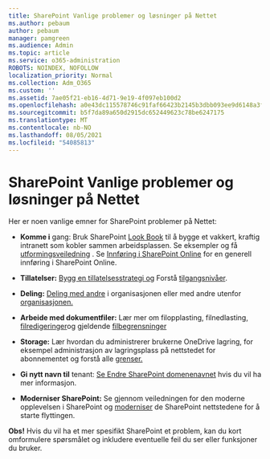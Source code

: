 ```yaml
---
title: SharePoint Vanlige problemer og løsninger på Nettet
ms.author: pebaum
author: pebaum
manager: pamgreen
ms.audience: Admin
ms.topic: article
ms.service: o365-administration
ROBOTS: NOINDEX, NOFOLLOW
localization_priority: Normal
ms.collection: Adm_O365
ms.custom: ''
ms.assetid: 7ae05f21-eb16-4d71-9e19-4f097eb100d2
ms.openlocfilehash: a0e43dc115578746c91faf66423b2145b3dbb093ee9d6148a3fe28cc42f2d396
ms.sourcegitcommit: b5f7da89a650d2915dc652449623c78be6247175
ms.translationtype: MT
ms.contentlocale: nb-NO
ms.lasthandoff: 08/05/2021
ms.locfileid: "54085813"
---
```

# <a name="sharepoint-online-common-issues-and-resolutions"></a>SharePoint Vanlige problemer og løsninger på Nettet

Her er noen vanlige emner for SharePoint problemer på Nettet:

- **Komme i** gang: Bruk SharePoint [Look Book](https://lookbook.microsoft.com/assets/SharePoint_lookbook_2019.pdf) til å bygge et vakkert, kraftig intranett som kobler sammen arbeidsplassen. Se eksempler og få [utformingsveiledning](https://lookbook.microsoft.com/) . [](https://spdesign.azurewebsites.net/) Se [Innføring i SharePoint Online](https://docs.microsoft.com/sharepoint/introduction) for en generell innføring i SharePoint Online.

- **Tillatelser:** [Bygg en tillatelsesstrategi og](https://docs.microsoft.com/sharepoint/default-sharepoint-groups) Forstå [tilgangsnivåer](https://docs.microsoft.com/sharepoint/understanding-permission-levels).

- **Deling:** [Deling med andre](https://docs.microsoft.com/sharepoint/default-sharepoint-groups) i organisasjonen eller med andre utenfor [organisasjonen.](https://docs.microsoft.com/sharepoint/external-sharing-overview)

- **Arbeide med dokumentfiler:** Lær mer om [](https://support.office.com/article/Upload-a-folder-or-files-to-a-document-library-eb18fcba-c953-4d45-8d90-8da66edeacdb)filopplasting, [](https://support.office.com/article/Download-files-and-folders-from-OneDrive-or-SharePoint-5c7397b7-19c7-4893-84fe-d02e8fa5df05)filnedlasting, [filredigeringer](https://support.office.com/article/Edit-a-document-in-a-document-library-02d8497f-1c13-4114-949a-b8466f639b07)og gjeldende [filbegrensninger](https://support.office.com/article/invalid-file-names-and-file-types-in-onedrive-onedrive-for-business-and-sharepoint-64883a5d-228e-48f5-b3d2-eb39e07630fa)

- **Storage:** Lær hvordan du administrerer brukerne OneDrive lagring, for eksempel administrasjon av lagringsplass på nettstedet for abonnementet og </a> forstå alle [grenser.](https://docs.microsoft.com/office365/servicedescriptions/sharepoint-online-service-description/sharepoint-online-limits) [](https://docs.microsoft.com/sharepoint/manage-site-collection-storage-limits)

- **Gi nytt navn til** tenant: [Se Endre SharePoint domenenavnet](https://docs.microsoft.com/sharepoint/change-your-sharepoint-domain-name) hvis du vil ha mer informasjon.

- **Moderniser SharePoint:** Se gjennom [](https://docs.microsoft.com/sharepoint/guide-to-sharepoint-modern-experience) veiledningen for den moderne opplevelsen i SharePoint og [moderniser](https://docs.microsoft.com/sharepoint/dev/transform/modernize-classic-sites) de SharePoint nettstedene for å starte flyttingen.

**Obs!** Hvis du vil ha et mer spesifikt SharePoint et problem, kan du kort omformulere spørsmålet og inkludere eventuelle feil du ser eller funksjoner du bruker.